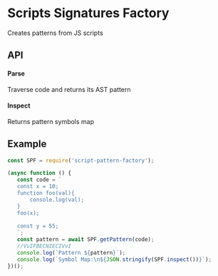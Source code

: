 # Scripts Signatures Factory

Creates patterns from JS scripts

## API

#### Parse

Traverse code and returns its AST pattern 

#### Inspect

Returns pattern symbols map
 
## Example

 ````javascript
const SPF = require('script-pattern-factory');

(async function () {
    const code = `
    const x = 10;
    function foo(val){
        console.log(val);
    }
    foo(x);
    
    const y = 55;
    `;
    const pattern = await SPF.getPattern(code);
    //VvIFBECNIECIVvI
    console.log(`Pattern ${pattern}`);
    console.log(`Symbol Map:\n${JSON.stringify(SPF.inspect())}`);
})();
````



